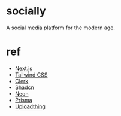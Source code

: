 <!-- @format -->

# socially

A social media platform for the modern age.

# ref

- [Next.js](https://nextjs.org)
- [Tailwind CSS](https://tailwindcss.com)
- [Clerk](https://clerk.com/)
- [Shadcn](https://ui.shadcn.com/)
- [Neon](https://console.neon.tech/app/projects)
- [Prisma](https://www.prisma.io/)
- [Uploadthing](https://docs.uploadthing.com/)
